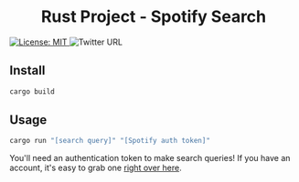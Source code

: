 <h1 align="center">Rust Project - Spotify Search</h1>
<p>
  <a href="#" target="_blank">
    <img alt="License: MIT" src="https://img.shields.io/badge/License-MIT-yellow.svg" />
  </a>
 <img alt="Twitter URL" src="https://img.shields.io/twitter/url?label=follow%20%40akhilairi&style=social&url=https%3A%2F%2Ftwitter.com%2FAkhilAiri">
</p>


## Install

```sh
cargo build
```

## Usage

```sh
cargo run "[search query]" "[Spotify auth token]"
```

You'll need an authentication token to make search queries! If you have an account, it's easy to grab one [right over here](https://developer.spotify.com/console/get-search-item/?q=Muse&type=track&market=US&limit=5&offset=5&include_external=).

